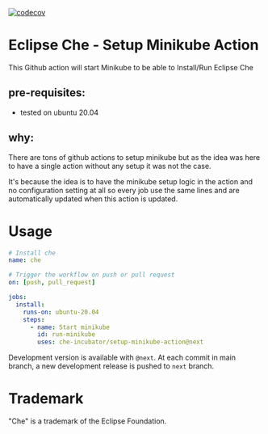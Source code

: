 [![codecov](https://img.shields.io/codecov/c/github/che-incubator/setup-minikube-action)](https://codecov.io/gh/che-incubator/setup-minikube-action)

# Eclipse Che - Setup Minikube Action

This Github action will start Minikube to be able to Install/Run Eclipse Che

## pre-requisites:

- tested on ubuntu 20.04

## why:

There are tons of github actions to setup minikube but as the idea was here to have a single action without any setup it was not the case.

It's because the idea is to have the minikube setup logic in the action and no configuration setting at all so every job use the same lines and are automatically updated when this action is updated.

# Usage

```yaml
# Install che
name: che

# Trigger the workflow on push or pull request
on: [push, pull_request]

jobs:
  install:
    runs-on: ubuntu-20.04
    steps:
      - name: Start minikube
        id: run-minikube
        uses: che-incubator/setup-minikube-action@next
```

Development version is available with `@next`. At each commit in main branch, a new development release is pushed to `next` branch.

# Trademark

"Che" is a trademark of the Eclipse Foundation.
